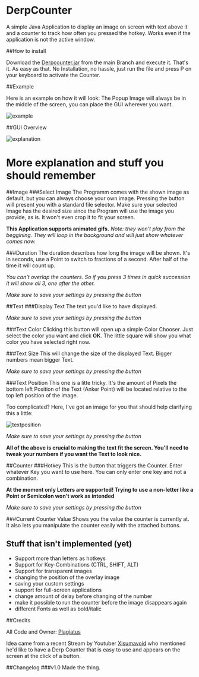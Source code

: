 # DerpCounter
A simple Java Application to display an image on screen with text above it and a counter to track how often you pressed the hotkey.
Works even if the application is not the active window.

##How to install

Download the [Derpcounter.jar](https://github.com/Plagiatus/DerpCounter/raw/master/DerpCounter.jar) from the main Branch and execute it. That's it. As easy as that. No Installation, no hassle, just run the file and press P on your keyboard to activate the Counter.

##Example

Here is an example on how it will look:
The Popup Image will always be in the middle of the screen, you can place the GUI wherever you want.

![example](https://cloud.githubusercontent.com/assets/7681159/18480749/1c01db02-79da-11e6-875a-087784bde371.png)


##GUI Overview

![explanation](https://cloud.githubusercontent.com/assets/7681159/18480614/9421ba36-79d9-11e6-999e-4c4535f3e1db.png)


# More explanation and stuff you should remember

##Image
###Select Image
The Programm comes with the shown image as default, but you can always choose your own image. Pressing the button will present you with a standard file selector.
Make sure your selected Image has the desired size since the Program will use the image you provide, as is. It won't even crop it to fit your screen.

**This Application supports animated gifs.**
*Note: they won't play from the beggining. They will loop in the background and will just show whatever comes now.*

###Duration
The duration describes how long the image will be shown.
It's in seconds, use a Point to switch to fractions of a second. After half of the time it will count up.

*You can't overlap the counters. So if you press 3 times in quick succession it will show all 3, one after the other.*

*Make sure to save your settings by pressing the button*

##Text
###Display Text
The text you'd like to have displayed.

*Make sure to save your settings by pressing the button*

###Text Color
Clicking this button will open up a simple Color Chooser. Just select the color you want and click **OK**.
The little square will show you what color you have selected right now.

###Text Size
This will change the size of the displayed Text. Bigger numbers mean bigger Text.

*Make sure to save your settings by pressing the button*

###Text Position
This one is a litte tricky. It's the amount of Pixels the bottom left Position of the Text (Anker Point) will be located relative to the top left position of the image.

Too complicated? Here, I've got an image for you that should help clarifying this a little:

![textposition](https://cloud.githubusercontent.com/assets/7681159/18481447/88c1b9e0-79dc-11e6-9b30-84aedae318c3.png)

*Make sure to save your settings by pressing the button*

**All of the above is crucial to making the text fit the screen. You'll need to tweak your numbers if you want the Text to look nice.**

##Counter
###Hotkey
This is the button that triggers the Counter. Enter whatever Key you want to use here. You can only enter one key and not a combination.

**At the moment only Letters are supported! Trying to use a non-letter like a Point or Semicolon won't work as intended**

*Make sure to save your settings by pressing the button*

###Current Counter Value
Shows you the value the counter is currently at. It also lets you manipulate the counter easily with the attached buttons.




## Stuff that isn't implemented (yet)

- Support more than letters as hotkeys
- Support for Key-Combinations (CTRL, SHIFT, ALT)
- Support for transparent images
- changing the position of the overlay image
- saving your custom settings
- support for full-screen applications
- change amount of delay before changing of the number
- make it possible to run the counter before the image disappears again
- different Fonts as well as bold/italic


##Credits

All Code and Owner: [Plagiatus](http://plagiatus.net)

Idea came from a recent Stream by Youtuber [Xisumavoid](https://www.youtube.com/user/xisumavoid) who mentioned he'd like to have a Derp Counter that is easy to use and appears on the screen at the click of a button.

##Changelog
###v1.0
Made the thing.
